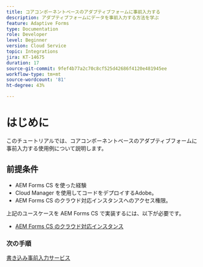 ```yaml
---
title: コアコンポーネントベースのアダプティブフォームに事前入力する
description: アダプティブフォームにデータを事前入力する方法を学ぶ
feature: Adaptive Forms
type: Documentation
role: Developer
level: Beginner
version: Cloud Service
topic: Integrations
jira: KT-14675
duration: 17
source-git-commit: 9fef4b77a2c70c8cf525d42686f4120e481945ee
workflow-type: tm+mt
source-wordcount: '81'
ht-degree: 43%

---
```


# はじめに

このチュートリアルでは、コアコンポーネントベースのアダプティブフォームに事前入力する使用例について説明します。

## 前提条件

* AEM Forms CS を使った経験
* Cloud Manager を使用してコードをデプロイするAdobe。
* AEM Forms CS のクラウド対応インスタンスへのアクセス権限。

上記のユースケースを AEM Forms CS で実装するには、以下が必要です。

* [AEM Forms CS のクラウド対応インスタンス](https://experienceleague.adobe.com/docs/experience-manager-learn/cloud-service/forms/developing-for-cloud-service/intellij-and-aem-sync.html?lang=ja#set-up-aem-author-instance)

### 次の手順

[書き込み事前入力サービス](./pre-fill-service.md)
